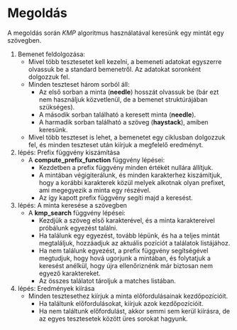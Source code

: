 # Megoldás

A megoldás során _KMP_ algoritmus használatával keresünk egy mintát egy szövegben.

1. Bemenet feldolgozása:
    - Mivel több tesztesetet kell kezelni, a bemeneti adatokat egyszerre olvassuk be a standard bemenetről. Az adatokat soronként dolgozzuk fel.
    - Minden teszteset három sorból áll:
      - Az első sorban a minta (**needle**) hosszát olvassuk be (bár ezt nem használjuk közvetlenül, de a bemenet struktúrájában szükséges).
      - A második sorban található a keresett minta (**needle**).
      - A harmadik sorban található a szöveg (**haystack**), amiben keresünk. 
    - Mivel több teszteset is lehet, a bemenetet egy ciklusban dolgozzuk fel, és minden teszteset után kiírjuk a megfelelő eredményt.
2. lépés: Prefix függvény kiszámítása
   - A **compute_prefix_function** függvény lépései:
     - Kezdetben a prefix függvény minden értékét nullára állítjuk.
     - A mintában végigiterálunk, és minden karakterhez kiszámítjuk, hogy a korábbi karakterek közül melyek alkotnak olyan prefixet, ami megegyezik a minta egy részével.
     - Az így kapott prefix függvény segíti majd a keresést.
3. lépés:  A minta keresése a szövegben
   - A **kmp_search** függvény lépései:
     - Kezdjük a szöveg első karakterével, és a minta karaktereivel próbálunk egyezést találni.
     - Ha találunk egy egyezést, tovább lépünk, és ha a teljes mintát megtaláljuk, hozzáadjuk az aktuális pozíciót a találatok listájához.
     - Ha nem találunk egyezést, a prefix függvény segítségével megtudjuk, hogy hová ugorjunk a mintában, és folytatjuk a keresést anélkül, hogy újra ellenőriznénk már biztosan nem egyező karaktereket.
     - Az összes találatot tároljuk a matches listában.
4. lépés:  Eredmények kiírása
   - Minden tesztesethez kiírjuk a minta előfordulásainak kezdőpozícióit.
     - Ha találtunk előfordulásokat, kiírjuk azok kezdőpozícióit.
     - Ha nem találtunk előfordulást, akkor semmi sem kerül kiírásra, de az egyes tesztesetek között üres sorokat hagyunk.